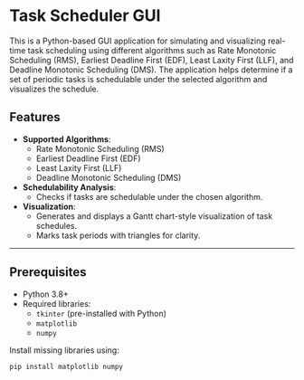 # Task Scheduler GUI

This is a Python-based GUI application for simulating and visualizing real-time task scheduling using different algorithms such as Rate Monotonic Scheduling (RMS), Earliest Deadline First (EDF), Least Laxity First (LLF), and Deadline Monotonic Scheduling (DMS). The application helps determine if a set of periodic tasks is schedulable under the selected algorithm and visualizes the schedule.

## Features
- **Supported Algorithms**:
  - Rate Monotonic Scheduling (RMS)
  - Earliest Deadline First (EDF)
  - Least Laxity First (LLF)
  - Deadline Monotonic Scheduling (DMS)
- **Schedulability Analysis**:
  - Checks if tasks are schedulable under the chosen algorithm.
- **Visualization**:
  - Generates and displays a Gantt chart-style visualization of task schedules.
  - Marks task periods with triangles for clarity.

---

## Prerequisites
- Python 3.8+
- Required libraries:
  - `tkinter` (pre-installed with Python)
  - `matplotlib`
  - `numpy`

Install missing libraries using:
```bash
pip install matplotlib numpy
